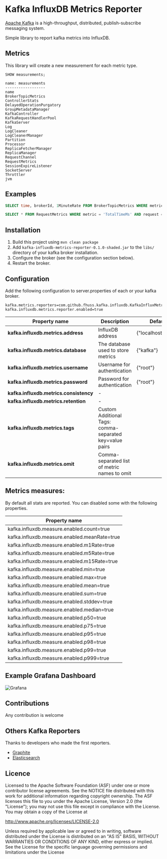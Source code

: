 Kafka InfluxDB Metrics Reporter
=============================================================

[Apache Kafka](http://kafka.apache.org/) is a high-throughput, distributed, publish-subscribe messaging system.

Simple library to report kafka metrics into InfluxDB.

## Metrics

This library will create a new measurement for each metric type.

```
SHOW measurements;

name: measurements
------------------
name
BrokerTopicMetrics
ControllerStats
DelayedOperationPurgatory
GroupMetadataManager
KafkaController
KafkaRequestHandlerPool
KafkaServer
Log
LogCleaner
LogCleanerManager
Partition
Processor
ReplicaFetcherManager
ReplicaManager
RequestChannel
RequestMetrics
SessionExpireListener
SocketServer
Throttler
jvm
```

## Examples

```sql
SELECT time, brokerId, 1MinuteRate FROM BrokerTopicMetrics WHERE metric = 'MessagesInPerSec' AND time > now() - 15m;

SELECT * FROM RequestMetrics WHERE metric = 'TotalTimeMs' AND request = 'Produce';
```

## Installation

1. Build this project using `mvn clean package`
2. Add `kafka-influxdb-metrics-reporter-0.1.0-shaded.jar` to the `libs/` directory of your kafka broker installation.
3. Configure the broker (see the configuration section below).
4. Restart the broker.

## Configuration

Add the following configuration to server.properties of each or your kafka broker. 

```
kafka.metrics.reporters=com.github.fhuss.kafka.influxdb.KafkaInfluxMetricsReporter
kafka.influxdb.metrics.reporter.enabled=true
```
    
| **Property name**                        | **Description**                     | **Default**       |
| -----------------------------------------| ------------------------------------| ------------------|
| **kafka.influxdb.metrics.address**       | InfluxDB address                    | {"localhost:8086"}|
| **kafka.influxdb.metrics.database**      | The database used to store metrics  | {"kafka"}         |
| **kafka.influxdb.metrics.username**      | Username for authentication         | {"root"}          |
| **kafka.influxdb.metrics.password**      | Password for authentication         | {"root"}          |
| **kafka.influxdb.metrics.consistency**   | -                                   |                   |
| **kafka.influxdb.metrics.retention**     | -                                   |                   |
| **kafka.influxdb.metrics.tags**          | Custom Additional Tags: comma-separated key=value pairs              |                   |
| **kafka.influxdb.metrics.omit**          | Comma-separated list of metric names to omit |                   |

## Metrics measures:

By default all stats are reported. You can disabled some with the following properties.

| **Property name**                                 |
| --------------------------------------------------|
| kafka.influxdb.measure.enabled.count=true         |
| kafka.influxdb.measure.enabled.meanRate=true      |
| kafka.influxdb.measure.enabled.m1Rate=true        |
| kafka.influxdb.measure.enabled.m5Rate=true        |
| kafka.influxdb.measure.enabled.m15Rate=true       |
| kafka.influxdb.measure.enabled.min=true           |
| kafka.influxdb.measure.enabled.max=true           |
| kafka.influxdb.measure.enabled.mean=true          |
| kafka.influxdb.measure.enabled.sum=true           |
| kafka.influxdb.measure.enabled.stddev=true        |
| kafka.influxdb.measure.enabled.median=true        |
| kafka.influxdb.measure.enabled.p50=true           |
| kafka.influxdb.measure.enabled.p75=true           |
| kafka.influxdb.measure.enabled.p95=true           |
| kafka.influxdb.measure.enabled.p98=true           |
| kafka.influxdb.measure.enabled.p99=true           |
| kafka.influxdb.measure.enabled.p999=true          |

## Example Grafana Dashboard

![Grafana](./dashboards/Grafana-Kafka-Cluster-Overview.png)

## Contributions
Any contribution is welcome

## Others Kafka Reporters

Thanks to developers who made the first reporters.

- [Graphite](https://github.com/damienclaveau/kafka-graphite)
- [Elasticsearch](https://github.com/be-hase/kafka-elasticsearch-metrics-reporter)

## Licence
Licensed to the Apache Software Foundation (ASF) under one or more contributor license agreements. See the NOTICE file distributed with this work for additional information regarding copyright ownership. The ASF licenses this file to you under the Apache License, Version 2.0 (the "License"); you may not use this file except in compliance with the License. You may obtain a copy of the License at

http://www.apache.org/licenses/LICENSE-2.0

Unless required by applicable law or agreed to in writing, software distributed under the License is distributed on an "AS IS" BASIS, WITHOUT WARRANTIES OR CONDITIONS OF ANY KIND, either express or implied. See the License for the specific language governing permissions and limitations under the License